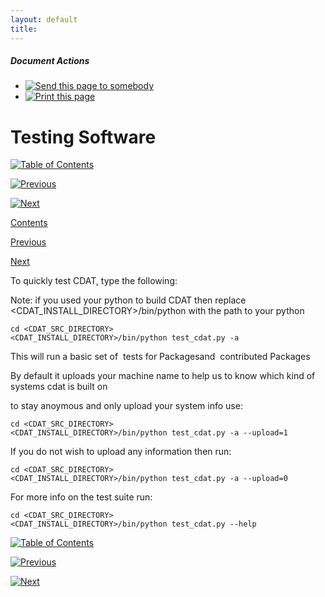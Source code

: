 ```yaml
---
layout: default
title: 
---
```



#####  Document Actions

  * [ ![Send this page to somebody](media/mail_icon.gif) ](/cdat/download/installation-guide/testing-software/sendto_form)
  * [ ![Print this page](media/print_icon.gif) ](/this.print\(\))

#  Testing Software

[ ![Table of Contents](media/arrow-up) ](/)

[ ![Previous](media/arrow-left) ](/troubleshooting)

[ ![Next](media/arrow-right) ](/removing-software)

[ Contents ](/)

[ Previous ](/troubleshooting)

[ Next ](/removing-software)

To quickly test CDAT, type the following:

Note: if you used your python to build CDAT then replace
<CDAT_INSTALL_DIRECTORY>/bin/python with the path to your python

    
    
    cd <CDAT_SRC_DIRECTORY>
    <CDAT_INSTALL_DIRECTORY>/bin/python test_cdat.py -a 
    

This will run a basic set of&#160; tests for Packagesand&#160; contributed Packages

By default it uploads your machine name to help us to know which kind of
systems cdat is built on

to stay anoymous and only upload your system info use:

    
    
    cd <CDAT_SRC_DIRECTORY>
    <CDAT_INSTALL_DIRECTORY>/bin/python test_cdat.py -a --upload=1

If you do not wish to upload any information then run:

    
    
    cd <CDAT_SRC_DIRECTORY>
    <CDAT_INSTALL_DIRECTORY>/bin/python test_cdat.py -a --upload=0

For more info on the test suite run:

    
    
    cd <CDAT_SRC_DIRECTORY>
    <CDAT_INSTALL_DIRECTORY>/bin/python test_cdat.py --help

[ ![Table of Contents](media/arrow-up) ](/)

[ ![Previous](media/arrow-left) ](/troubleshooting)

[ ![Next](media/arrow-right) ](/removing-software)
